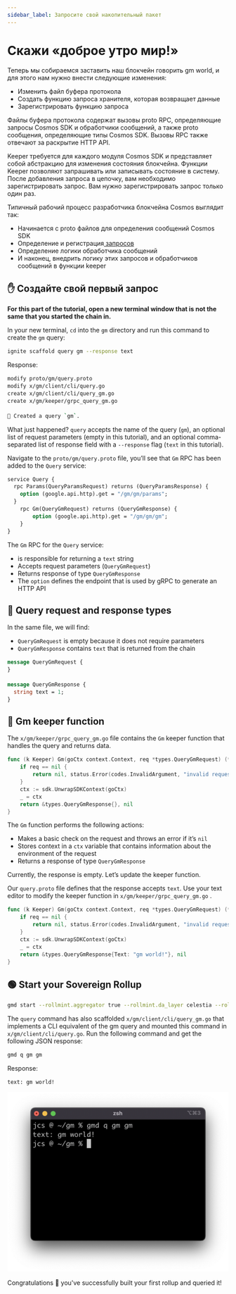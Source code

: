 ```yaml
---
sidebar_label: Запросите свой накопительный пакет
---
```


# Скажи «доброе утро мир!»

Теперь мы собираемся заставить наш блокчейн говорить gm world, и для этого нам нужно внести следующие изменения:

- Изменить файл буфера протокола
- Создать функцию запроса хранителя, которая возвращает данные
- Зарегистрировать функцию запроса

Файлы буфера протокола содержат вызовы proto RPC, определяющие запросы Cosmos SDK и обработчики сообщений, а также proto сообщения, определяющие типы Cosmos SDK. Вызовы RPC также отвечают за раскрытие HTTP API.

Keeper требуется для каждого модуля Cosmos SDK и представляет собой абстракцию для изменения состояния блокчейна. Функции Keeper позволяют запрашивать или записывать состояние в систему. После добавления запроса в цепочку, вам необходимо зарегистрировать запрос. Вам нужно зарегистрировать запрос только один раз.

Типичный рабочий процесс разработчика блокчейна Cosmos выглядит так:

- Начинается с proto файлов для определения сообщений Cosmos SDK[](https://docs.cosmos.network/master/building-modules/msg-services.html)
- Определение и регистрация[ запросов](https://docs.cosmos.network/master/building-modules/query-services.html)
- Определение логики обработчика сообщений
- И наконец, внедрить логику этих запросов и обработчиков сообщений в функции keeper

## ✋ Создайте свой первый запрос

**For this part of the tutorial, open a new terminal window that is not the same that you started the chain in.**

In your new terminal, `cd` into the `gm` directory and run this command to create the `gm` query:

```bash
ignite scaffold query gm --response text
```

Response:

```bash
modify proto/gm/query.proto
modify x/gm/client/cli/query.go
create x/gm/client/cli/query_gm.go
create x/gm/keeper/grpc_query_gm.go

🎉 Created a query `gm`.
```

What just happened? `query` accepts the name of the query (`gm`), an optional list of request parameters (empty in this tutorial), and an optional comma-separated list of response field with a `--response` flag (`text` in this tutorial).

Navigate to the `proto/gm/query.proto` file, you’ll see that `Gm` RPC has been added to the `Query` service:

<!-- markdownlint-disable MD010 -->
<!-- markdownlint-disable MD013 -->
```protobuf
service Query {
  rpc Params(QueryParamsRequest) returns (QueryParamsResponse) {
    option (google.api.http).get = "/gm/gm/params";
  }
    rpc Gm(QueryGmRequest) returns (QueryGmResponse) {
        option (google.api.http).get = "/gm/gm/gm";
    }
}
```
<!-- markdownlint-enable MD013 -->
<!-- markdownlint-enable MD010 -->

The `Gm` RPC for the `Query` service:

- is responsible for returning a `text` string
- Accepts request parameters (`QueryGmRequest`)
- Returns response of type `QueryGmResponse`
- The `option` defines the endpoint that is used by gRPC to generate an HTTP API

## 📨 Query request and response types

In the same file, we will find:

- `QueryGmRequest` is empty because it does not require parameters
- `QueryGmResponse` contains `text` that is returned from the chain

```protobuf
message QueryGmRequest {
}

message QueryGmResponse {
  string text = 1;
}
```

## 👋 Gm keeper function

The `x/gm/keeper/grpc_query_gm.go` file contains the `Gm` keeper function that handles the query and returns data.

<!-- markdownlint-disable MD013 -->
<!-- markdownlint-disable MD010 -->
```go
func (k Keeper) Gm(goCtx context.Context, req *types.QueryGmRequest) (*types.QueryGmResponse, error) {
    if req == nil {
        return nil, status.Error(codes.InvalidArgument, "invalid request")
    }
    ctx := sdk.UnwrapSDKContext(goCtx)
    _ = ctx
    return &types.QueryGmResponse{}, nil
}
```
<!-- markdownlint-enable MD010 -->
<!-- markdownlint-enable MD013 -->

The `Gm` function performs the following actions:

- Makes a basic check on the request and throws an error if it’s `nil`
- Stores context in a `ctx` variable that contains information about the environment of the request
- Returns a response of type `QueryGmResponse`

Currently, the response is empty. Let’s update the keeper function.

Our `query.proto` file defines that the response accepts `text`. Use your text editor to modify the keeper function in `x/gm/keeper/grpc_query_gm.go` .

<!-- markdownlint-disable MD013 -->
<!-- markdownlint-disable MD010 -->
```go
func (k Keeper) Gm(goCtx context.Context, req *types.QueryGmRequest) (*types.QueryGmResponse, error) {
    if req == nil {
        return nil, status.Error(codes.InvalidArgument, "invalid request")
    }
    ctx := sdk.UnwrapSDKContext(goCtx)
    _ = ctx
    return &types.QueryGmResponse{Text: "gm world!"}, nil
}
```
<!-- markdownlint-enable MD010 -->
<!-- markdownlint-enable MD010 -->

## 🟢 Start your Sovereign Rollup

```bash
gmd start --rollmint.aggregator true --rollmint.da_layer celestia --rollmint.da_config='{"base_url":"[http://localhost:26658](http://134.209.70.139:26658/)","timeout":60000000000,"gas_limit":6000000}' --rollmint.namespace_id 000000000000FFFF --rollmint.da_start_height 100783
```

The `query` command has also scaffolded `x/gm/client/cli/query_gm.go` that implements a CLI equivalent of the gm query and mounted this command in `x/gm/client/cli/query.go`. Run the following command and get the following JSON response:

```bash
gmd q gm gm
```

Response:

```bash
text: gm world!
```

![4.png](/img/gm/4.png)

Congratulations 🎉 you've successfully built your first rollup and queried it!
